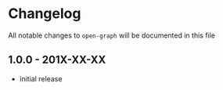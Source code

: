 # Changelog

All notable changes to `open-graph` will be documented in this file

## 1.0.0 - 201X-XX-XX

- initial release
